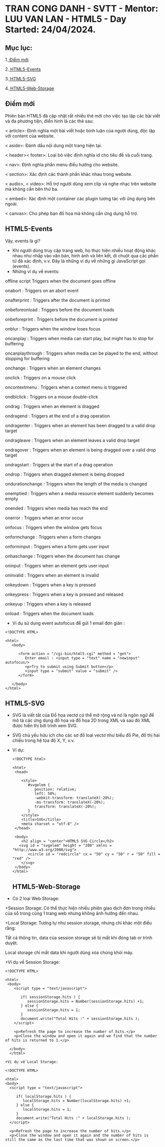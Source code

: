 # TRAN CONG DANH - SVTT - Mentor: LUU VAN LAN - HTML5 - Day Started: 24/04/2024.
## Mục lục:
1.[ Điểm mới](#điểm-mới)

2.[ HTML5-Events](#html5-events)

3.[ HTML5-SVG](#html5-svg)

4.[ HTML5-Web-Storage](#html5-web-strorage)

## Điểm mới
Phiên bản HTML5 đã cập nhật rất nhiều thẻ mới cho việc tạo lập các bài viết và đa phương tiện, điển hình là các thẻ sau:

   < article>: Định nghĩa một bài viết hoặc bình luận của người dùng, độc lập với content của website.
  
   < aside>: Đánh dấu nội dung một trang hiện tại.
  
   < header>< footer>: Loại bỏ việc định nghĩa id cho tiêu đề và cuối trang.
  
   < nav>: Định nghĩa phần menu điều hướng cho website.
  
   < section>: Xác định các thành phần khác nhau trong website.
  
   < audio>, < video>: Hỗ trợ người dùng xem clip và nghe nhạc trên website mà không cần bên thứ ba.

   < embed>: Xác định một container các plugin tương tác với ứng dụng bên ngoài.

   < canvas>: Cho phép bạn đồ họa mà không cần ứng dụng hỗ trợ.

## HTML5-Events
Vậy, events là gì?
- Khi người dùng truy cập trang web, họ thực hiện nhiều hoạt động khác nhau như nhấp vào văn bản, hình ảnh và liên kết, di chuột qua các phần tử đã xác định, v.v. Đây là những ví dụ về những gì JavaScript gọi (events).
- 
  Những ví dụ về events:
  
offline	script	Triggers when the document goes offline

onabort	:	Triggers on an abort event

onafterprint	:	Triggers after the document is printed

onbeforeonload	:	Triggers before the document loads

onbeforeprint	:	Triggers before the document is printed

onblur	:	Triggers when the window loses focus

oncanplay	:	Triggers when media can start play, but might has to stop for buffering

oncanplaythrough	:	Triggers when media can be played to the end, without stopping for buffering

onchange	:	Triggers when an element changes

onclick	:	Triggers on a mouse click

oncontextmenu	:	Triggers when a context menu is triggered

ondblclick	:	Triggers on a mouse double-click

ondrag	:	Triggers when an element is dragged

ondragend	:	Triggers at the end of a drag operation

ondragenter	:	Triggers when an element has been dragged to a valid drop target

ondragleave	:	Triggers when an element leaves a valid drop target

ondragover	:	Triggers when an element is being dragged over a valid drop target

ondragstart	:	Triggers at the start of a drag operation

ondrop	:	Triggers when dragged element is being dropped

ondurationchange	:	Triggers when the length of the media is changed

onemptied	:	Triggers when a media resource element suddenly becomes empty

onended	:	Triggers when media has reach the end

onerror	:	Triggers when an error occur

onfocus	:	Triggers when the window gets focus

onformchange	:	Triggers when a form changes

onforminput	:	Triggers when a form gets user input

onhaschange	:	Triggers when the document has change

oninput	:	Triggers when an element gets user input

oninvalid	:	Triggers when an element is invalid

onkeydown	:	Triggers when a key is pressed

onkeypress	:	Triggers when a key is pressed and released

onkeyup	:	Triggers when a key is released

onload	:	Triggers when the document loads

+ Ví dụ sử dụng event autofocus để gửi 1 email đơn giản :

```
<!DOCTYPE HTML>

<html>
   <body>
   
      <form action = "/cgi-bin/html5.cgi" method = "get">
         Enter email : <input type = "text" name = "newinput" autofocus/>
         <p>Try to submit using Submit button</p>
         <input type = "submit" value = "submit" />
      </form>
      
   </body>
</html>
```
## HTML5-SVG

- SVG là viết tắt của Đồ họa vectơ có thể mở rộng và nó là ngôn ngữ để mô tả các ứng dụng đồ họa và đồ họa 2D trong XML và sau đó XML được hiển thị bởi trình xem SVG.

- SVG chủ yếu hữu ích cho các sơ đồ loại vectơ như biểu đồ Pie, đồ thị hai chiều trong hệ tọa độ X, Y, v.v.
+ Ví dụ:

  ```
  <!DOCTYPE html>

  <html>
   <head>
   
      <style>
         #svgelem {
            position: relative;
            left: 50%;
            -webkit-transform: translateX(-20%);
            -ms-transform: translateX(-20%);
            transform: translateX(-20%);
         }
      </style>
      <title>SVG</title>
      <meta charset = "utf-8" />
   </head>
   
   <body>
      <h2 align = "center">HTML5 SVG Circle</h2>
     <svg id = "svgelem" height = "200" xmlns = "http://www.w3.org/2000/svg">
         <circle id = "redcircle" cx = "50" cy = "50" r = "50" fill = "red" />
      </svg>
   </body>
  </html>
  ```
  ## HTML5-Web-Storage
- Có 2 loại Web Storage:
 
+Session Storage: Có thể thực hiện nhiều phiên giao dịch đơn trong nhiều của sổ trong cùng 1 trang web nhưng không ảnh hưởng đến nhau.
  
+Local Storage: Tương tự như session storage, nhưng chỉ khác một điều rằng:
  
   Tất cả thông tin, data của session storage sẽ bị mất khi đóng tab or trình duyệt.
  
   Local storage chỉ mất data khi người dùng xóa chúng khỏi máy.

+Ví dụ về Session Storage:
  ```
  <!DOCTYPE HTML>

  <html>
   <body>
      <script type = "text/javascript">
         
         if( sessionStorage.hits ) {
            sessionStorage.hits = Number(sessionStorage.hits) +1;
         } else {
            sessionStorage.hits = 1;
         }
         document.write("Total Hits :" + sessionStorage.hits );
      </script>
	
      <p>Refresh the page to increase the number of hits.</p>
      <p>Close the window and open it again and we find that the number of hits is returned to 1.</p>

    </body>
    </html>

+Ví dụ về Local Storage:

```
    <!DOCTYPE HTML>

    <html>
    <body>
      <script type = "text/javascript">
         
         if( localStorage.hits ) {
            localStorage.hits = Number(localStorage.hits) +1;
         } else {
            localStorage.hits = 1;
         }
         document.write("Total Hits :" + localStorage.hits );
      </script>
		
      <p>Refresh the page to increase the number of hits.</p>
      <p>Close the window and open it again and the number of hits is still the same as the last time that was shown on screen.</p>

   </body>
</html>
	
    

